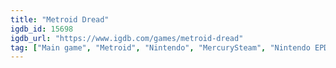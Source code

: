```yaml
---
title: "Metroid Dread"
igdb_id: 15698
igdb_url: "https://www.igdb.com/games/metroid-dread"
tag: ["Main game", "Metroid", "Nintendo", "MercurySteam", "Nintendo EPD", "Platform", "Adventure", "Single player", "Side view", "Action", "Science fiction"]
---
```

